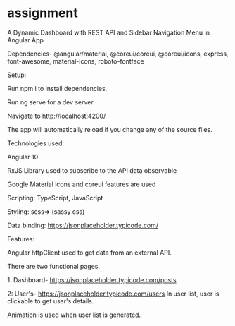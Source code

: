 # assignment
 A Dynamic Dashboard with REST API and Sidebar Navigation Menu in Angular App

Dependencies- @angular/material, @coreui/coreui, @coreui/icons, express, font-awesome, material-icons, roboto-fontface

Setup:

Run npm i to install dependencies.

Run ng serve for a dev server.

Navigate to http://localhost:4200/
 
The app will automatically reload if you change any of the source files.

Technologies used:

Angular 10

RxJS Library used to subscribe to the API data observable

Google Material icons and coreui features are used

Scripting: TypeScript, JavaScript

Styling: scss=> (sassy css)

Data binding: https://jsonplaceholder.typicode.com/

Features:

Angular httpClient used to get data from an external API.

There are two functional pages.

1: Dashboard- https://jsonplaceholder.typicode.com/posts

2: User's- https://jsonplaceholder.typicode.com/users
In user list, user is clickable to get user's details.

Animation is used when user list is generated.
